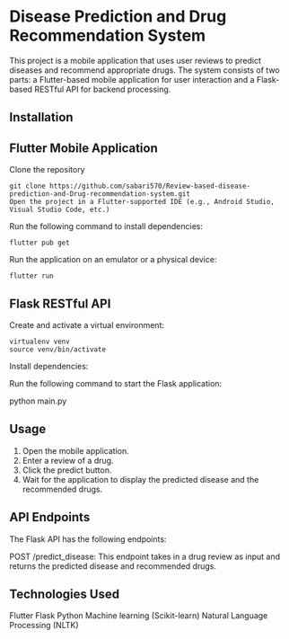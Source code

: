 # Disease Prediction and Drug Recommendation System

This project is a mobile application that uses user reviews to predict diseases and recommend appropriate drugs. The system consists of two parts: a Flutter-based mobile application for user interaction and a Flask-based RESTful API for backend processing.

## Installation
## Flutter Mobile Application
Clone the repository

    git clone https://github.com/sabari570/Review-based-disease-prediction-and-Drug-recommendation-system.git
    Open the project in a Flutter-supported IDE (e.g., Android Studio, Visual Studio Code, etc.)

Run the following command to install dependencies:

    flutter pub get
    
Run the application on an emulator or a physical device:

    flutter run

## Flask RESTful API

Create and activate a virtual environment:

    virtualenv venv
    source venv/bin/activate

Install dependencies:

Run the following command to start the Flask application:

python main.py


## Usage

1. Open the mobile application.
2. Enter a review of a drug.
3. Click the predict button.
4. Wait for the application to display the predicted disease and the recommended drugs.

## API Endpoints
The Flask API has the following endpoints:

POST /predict_disease: This endpoint takes in a drug review as input and returns the predicted disease and recommended drugs.

## Technologies Used
Flutter
Flask
Python
Machine learning (Scikit-learn)
Natural Language Processing (NLTK)


